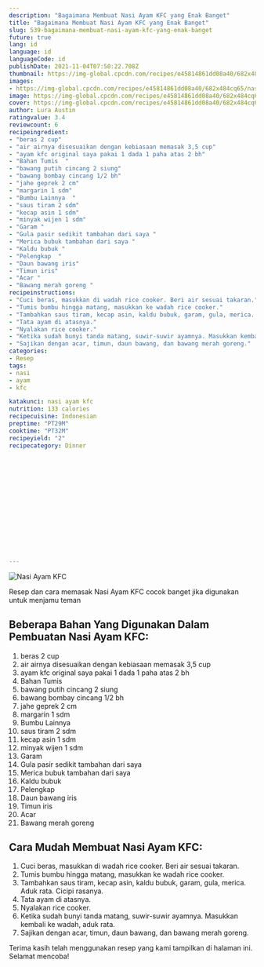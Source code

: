 ```yaml
---
description: "Bagaimana Membuat Nasi Ayam KFC yang Enak Banget"
title: "Bagaimana Membuat Nasi Ayam KFC yang Enak Banget"
slug: 539-bagaimana-membuat-nasi-ayam-kfc-yang-enak-banget
future: true
lang: id
language: id
languageCode: id
publishDate: 2021-11-04T07:50:22.708Z 
thumbnail: https://img-global.cpcdn.com/recipes/e45814861dd08a40/682x484cq65/nasi-ayam-kfc-foto-resep-utama.png
images:
- https://img-global.cpcdn.com/recipes/e45814861dd08a40/682x484cq65/nasi-ayam-kfc-foto-resep-utama.png
image: https://img-global.cpcdn.com/recipes/e45814861dd08a40/682x484cq65/nasi-ayam-kfc-foto-resep-utama.png
cover: https://img-global.cpcdn.com/recipes/e45814861dd08a40/682x484cq65/nasi-ayam-kfc-foto-resep-utama.png
author: Lura Austin
ratingvalue: 3.4
reviewcount: 6
recipeingredient:
- "beras 2 cup"
- "air airnya disesuaikan dengan kebiasaan memasak 3,5 cup"
- "ayam kfc original saya pakai 1 dada 1 paha atas 2 bh"
- "Bahan Tumis  "
- "bawang putih cincang 2 siung"
- "bawang bombay cincang 1/2 bh"
- "jahe geprek 2 cm"
- "margarin 1 sdm"
- "Bumbu Lainnya  "
- "saus tiram 2 sdm"
- "kecap asin 1 sdm"
- "minyak wijen 1 sdm"
- "Garam "
- "Gula pasir sedikit tambahan dari saya "
- "Merica bubuk tambahan dari saya "
- "Kaldu bubuk "
- "Pelengkap  "
- "Daun bawang iris"
- "Timun iris"
- "Acar "
- "Bawang merah goreng "
recipeinstructions:
- "Cuci beras, masukkan di wadah rice cooker. Beri air sesuai takaran."
- "Tumis bumbu hingga matang, masukkan ke wadah rice cooker."
- "Tambahkan saus tiram, kecap asin, kaldu bubuk, garam, gula, merica. Aduk rata. Cicipi rasanya."
- "Tata ayam di atasnya."
- "Nyalakan rice cooker."
- "Ketika sudah bunyi tanda matang, suwir-suwir ayamnya. Masukkan kembali ke wadah, aduk rata."
- "Sajikan dengan acar, timun, daun bawang, dan bawang merah goreng."
categories:
- Resep
tags:
- nasi
- ayam
- kfc

katakunci: nasi ayam kfc 
nutrition: 133 calories
recipecuisine: Indonesian
preptime: "PT29M"
cooktime: "PT32M"
recipeyield: "2"
recipecategory: Dinner


     
    
    
    
    
    
    
    
    
    
    
      
    
---
```



![Nasi Ayam KFC](https://img-global.cpcdn.com/recipes/e45814861dd08a40/682x484cq65/nasi-ayam-kfc-foto-resep-utama.png)

Resep dan cara memasak  Nasi Ayam KFC cocok banget jika digunakan untuk menjamu teman

<!--inarticleads1-->

## Beberapa Bahan Yang Digunakan Dalam Pembuatan Nasi Ayam KFC:

1. beras 2 cup
1. air airnya disesuaikan dengan kebiasaan memasak 3,5 cup
1. ayam kfc original saya pakai 1 dada 1 paha atas 2 bh
1. Bahan Tumis  
1. bawang putih cincang 2 siung
1. bawang bombay cincang 1/2 bh
1. jahe geprek 2 cm
1. margarin 1 sdm
1. Bumbu Lainnya  
1. saus tiram 2 sdm
1. kecap asin 1 sdm
1. minyak wijen 1 sdm
1. Garam 
1. Gula pasir sedikit tambahan dari saya 
1. Merica bubuk tambahan dari saya 
1. Kaldu bubuk 
1. Pelengkap  
1. Daun bawang iris
1. Timun iris
1. Acar 
1. Bawang merah goreng 



<!--inarticleads2-->

## Cara Mudah Membuat Nasi Ayam KFC:

1. Cuci beras, masukkan di wadah rice cooker. Beri air sesuai takaran.
1. Tumis bumbu hingga matang, masukkan ke wadah rice cooker.
1. Tambahkan saus tiram, kecap asin, kaldu bubuk, garam, gula, merica. Aduk rata. Cicipi rasanya.
1. Tata ayam di atasnya.
1. Nyalakan rice cooker.
1. Ketika sudah bunyi tanda matang, suwir-suwir ayamnya. Masukkan kembali ke wadah, aduk rata.
1. Sajikan dengan acar, timun, daun bawang, dan bawang merah goreng.




Terima kasih telah menggunakan resep yang kami tampilkan di halaman ini. Selamat mencoba!
